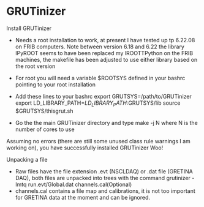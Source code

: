 # GRUTinizer
Install GRUTinizer
- Needs a root installation to work, at present I have tested up tp 6.22.08 on FRIB computers. 
  Note between version 6.18 and 6.22 the library lPyROOT seems to have been replaced my lROOTTPython
  on the FRIB machines, the makefile has been adjusted to use either library based on the root version
- For root you will need a variable $ROOTSYS defined in your bashrc pointing to your root installation
 
- Add these lines to your bashrc
export GRUTSYS=/path/to/GRUTinizer
export LD_LIBRARY_PATH=$LD_LIBRARY_PATH:$GRUTSYS/lib
source $GRUTSYS/thisgrut.sh

- Go the the main GRUTinizer directory and type
  make -j N
where N is the number of cores to use

Assuming no errors (there are still some unused class rule warnings I am working on), you have successfully installed GRUTinizer Woo!

Unpacking a file

- Raw files have the file extension .evt (NSCLDAQ) or .dat file (GRETINA DAQ), both files are unpacked into trees with the command
  grutinizer -lmtq run.evt/Global.dat channels.cal(Optional)
- channels.cal contains a file map and calibrations, it is not too important for GRETINA data at the moment and can be ignored.

